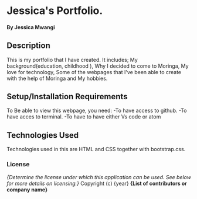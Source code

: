 # Jessica's Portfolio.
#### 
#### By Jessica Mwangi
## Description
This is my portfolio that I have created. It includes; My background(education, childhood ),
Why I decided to come to Moringa, My love for technology, Some of the webpages that I've been able to create with the help of Moringa and My hobbies.
## Setup/Installation Requirements
To Be able to view this webpage, you need:
-To have access to github.
-To have acces to terminal.
-To have to have either Vs code or atom

## Technologies Used
Technologies used in this are HTML and CSS together with bootstrap.css.

### License
*{Determine the license under which this application can be used.  See below for more details on licensing.}*
Copyright (c) {year} **{List of contributors or company name}**